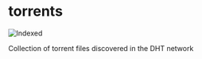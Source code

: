 torrents 
========
![Indexed](https://img.shields.io/badge/indexed-4691-blue)

Collection of torrent files discovered in the DHT network
